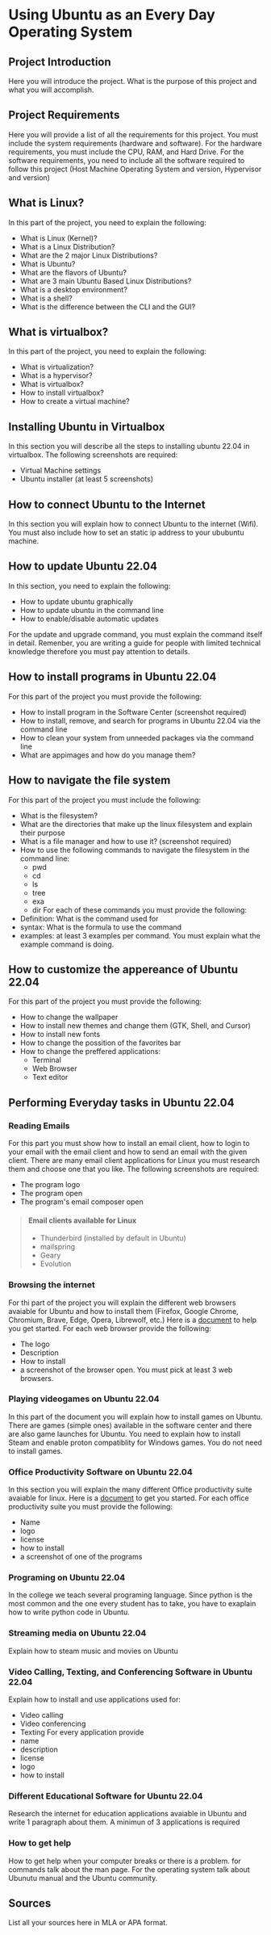 # Using Ubuntu as an Every Day Operating System

## Project Introduction
Here you will introduce the project. What is the purpose of this project and what you will accomplish.

## Project Requirements
Here you will provide a list of all the requirements for this project. You must include the system requirements (hardware and software). For the hardware requirements, you must include the CPU, RAM, and Hard Drive. For the software requirements, you need to include all the software required to follow this project (Host Machine Operating System and version, Hypervisor and version)

## What is Linux?
In this part of the project, you need to explain the following:
* What is Linux (Kernel)?
* What is a Linux Distribution?
* What are the 2 major Linux Distributions?
* What is Ubuntu?
* What are the flavors of Ubuntu?
* What are 3 main Ubuntu Based Linux Distributions?
* What is a desktop environment?
* What is a shell?
* What is the difference between the CLI and the GUI?

## What is virtualbox?
In this part of the project, you need to explain the following:
* What is virtualization?
* What is a hypervisor?
* What is virtualbox?
* How to install virtualbox?
* How to create a virtual machine?

## Installing Ubuntu in Virtualbox
In this section you will describe all the steps to installing ubuntu 22.04 in virtualbox. The following screenshots are required:
* Virtual Machine settings 
* Ubuntu installer (at least 5 screenshots)

## How to connect Ubuntu to the Internet
In this section you will explain how to connect Ubuntu to the internet (Wifi). You must also include how to set an static ip address to your ububuntu machine.

## How to update Ubuntu 22.04
In this section, you need to explain the following:
* How to update ubuntu graphically
* How to update ubuntu in the command line
* How to enable/disable automatic updates

For the update and upgrade command, you must explain the command itself in detail. Remenber, you are writing a guide for people with limited technical knowledge therefore you must pay attention to details. 

## How to install programs in Ubuntu 22.04
For this part of the project you must provide the following:
* How to install program in the Software Center (screenshot required)
* How to install, remove, and search for programs in Ubuntu 22.04 via the command line
* How to clean your system from unneeded packages via the command line
* What are appimages and how do you manage them?

## How to navigate the file system
For this part of the project you must include the following:
* What is the filesystem?
* What are the directories that make up the linux filesystem and explain their purpose
* What is a file manager and how to use it? (screenshot required)
* How to use the following commands to navigate the filesystem in the command line:
	* pwd
	* cd
	* ls
	* tree
	* exa
	* dir
For each of these commands you must provide the following:
* Definition: What is the command used for
* syntax: What is the formula to use the command
* examples: at least 3 examples per command. You must explain what the example command is doing.

## How to customize the appereance of Ubuntu 22.04
For this part of the project you must provide the following:
* How to change the wallpaper
* How to install new themes and change them (GTK, Shell, and Cursor)
* How to install new fonts
* How to change the possition of the favorites bar
* How to change the preffered applications:
	* Terminal
	* Web Browser
	* Text editor
## Performing Everyday tasks in Ubuntu 22.04
### Reading Emails
For this part you must show how to install an email client, how to login to your email with the email client and how to send an email with the given client. There are many email client applications for Linux you must research them and choose one that you like. The following screenshots are required:
* The program logo
* The program open
* The program's email composer open
> #### Email clients available for Linux
> * Thunderbird (installed by default in Ubuntu)
> * mailspring
> * Geary
> * Evolution
### Browsing the internet
For thi part of the project you will explain the different web browsers avaiable for Ubuntu and how to install them (Firefox, Google Chrome, Chromium, Brave, Edge, Opera, Librewolf, etc.) Here is a [document](https://help.ubuntu.com/community/WebBrowsers) to help you get started. For each web browser provide the following:
* The logo
* Description
* How to install
* a screenshot of the browser open. 
You must pick at least 3 web browsers.

### Playing videogames on Ubuntu 22.04
In this part of the document you will explain how to install games on Ubuntu. There are games (simple ones) available in the software center and there are also game launches for Ubuntu. You need to explain how to install Steam and enable proton compatiblity for Windows games. You do not need to install games.

### Office Productivity Software on Ubuntu 22.04
In this section you will explain the many different Office productivity suite avaiable for linux. Here is a [document](https://linuxhint.com/best_ms_office_alternatives_linux/) to get you started.
For each office productivity suite you must provide the following:
* Name
* logo
* license
* how to install
* a screenshot of one of the programs
### Programing on Ubuntu 22.04
In the college we teach several programing language. Since python is the most common and the one every student has to take, you have to exaplain how to write python code in Ubuntu. 

### Streaming media on Ubuntu 22.04
Explain how to steam music and movies on Ubuntu

### Video Calling, Texting, and Conferencing Software in Ubuntu 22.04
Explain how to install and use applications used for:
* Video calling 
* Video conferencing
* Texting
For every application provide
* name
* description
* license
* logo
* how to install

### Different Educational Software for Ubuntu 22.04
Research the internet for education applications avaiable in Ubuntu and write 1 paragraph about them. A minimun of 3 applications is required
### How to get help
How to get help when your computer breaks or there is a problem. for commands talk about the man page. For the operating system talk about Ubunutu manual and the Ubuntu community.

## Sources 
List all your sources here in MLA or APA format.
